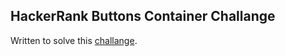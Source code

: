 ## HackerRank Buttons Container Challange

Written to solve this [challange](https://www.hackerrank.com/challenges/js10-buttons-container?hr_b=1).
